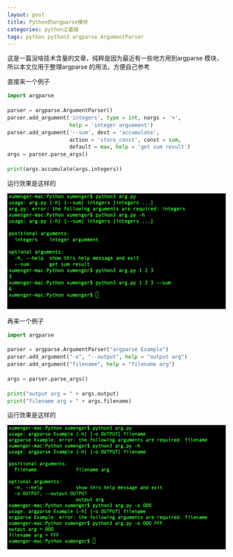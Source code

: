 ```yaml
---
layout: post
title: Python的argparse模块
categories: python之基础 
tags: python python3 argparse ArgumentParser 
---
```


这是一篇没啥技术含量的文章，纯粹是因为最近有一些地方用到argparse 模块，所以本文仅用于整理argparse 的用法，方便自己参考

直接来一个例子

```python
import argparse

parser = argparse.ArgumentParser()
parser.add_argument('integers', type = int, nargs = '+', 
                    help = 'integer arguement')
parser.add_argument('--sum', dest = 'accumulate', 
                    action = 'store_const', const = sum, 
                    default = max, help = 'get sum result')
args = parser.parse_args()

print(args.accumulate(args.integers))
```

运行效果是这样的

![](../media/image/2018-11-10/01.png)

再来一个例子

```python
import argparse

parser = argparse.ArgumentParser("argparse Example")
parser.add_argument("-o", "--output", help = "output arg")
parser.add_argument("filename", help = "filename arg")

args = parser.parse_args()

print("output arg = " + args.output)
print("filename arg = " + args.filename)
```

运行效果是这样的

![](../media/image/2018-11-10/02.png)
